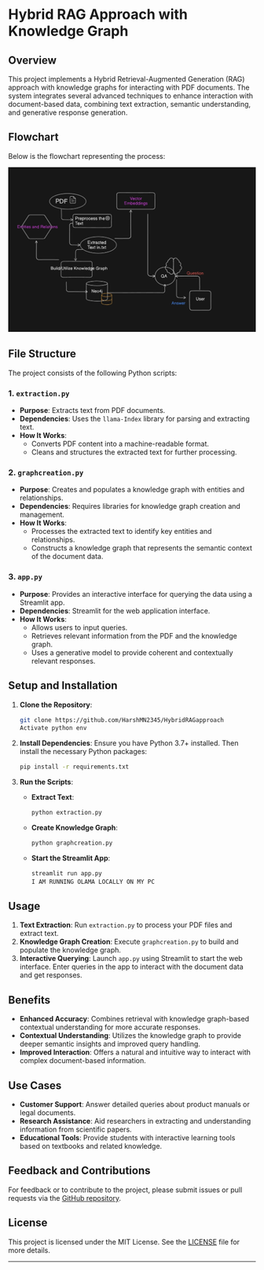 # Hybrid RAG Approach with Knowledge Graph

## Overview

This project implements a Hybrid Retrieval-Augmented Generation (RAG) approach with knowledge graphs for interacting with PDF documents. The system integrates several advanced techniques to enhance interaction with document-based data, combining text extraction, semantic understanding, and generative response generation.

## Flowchart

Below is the flowchart representing the process:

![Flowchart](images/image.jpg)
## File Structure

The project consists of the following Python scripts:

### 1. `extraction.py`
- **Purpose**: Extracts text from PDF documents.
- **Dependencies**: Uses the `llama-Index` library for parsing and extracting text.
- **How It Works**:
  - Converts PDF content into a machine-readable format.
  - Cleans and structures the extracted text for further processing.

### 2. `graphcreation.py`
- **Purpose**: Creates and populates a knowledge graph with entities and relationships.
- **Dependencies**: Requires libraries for knowledge graph creation and management.
- **How It Works**:
  - Processes the extracted text to identify key entities and relationships.
  - Constructs a knowledge graph that represents the semantic context of the document data.

### 3. `app.py`
- **Purpose**: Provides an interactive interface for querying the data using a Streamlit app.
- **Dependencies**: Streamlit for the web application interface.
- **How It Works**:
  - Allows users to input queries.
  - Retrieves relevant information from the PDF and the knowledge graph.
  - Uses a generative model to provide coherent and contextually relevant responses.

## Setup and Installation

1. **Clone the Repository**:
    ```bash
    git clone https://github.com/HarshMN2345/HybridRAGapproach
    Activate python env
    ```

2. **Install Dependencies**:
    Ensure you have Python 3.7+ installed. Then install the necessary Python packages:
    ```bash
    pip install -r requirements.txt
    ```

3. **Run the Scripts**:
    - **Extract Text**:
      ```bash
      python extraction.py
      ```
    - **Create Knowledge Graph**:
      ```bash
      python graphcreation.py
      ```
    - **Start the Streamlit App**:
      ```bash
      streamlit run app.py
      I AM RUNNING OLAMA LOCALLY ON MY PC
      ```

## Usage

1. **Text Extraction**: Run `extraction.py` to process your PDF files and extract text.
2. **Knowledge Graph Creation**: Execute `graphcreation.py` to build and populate the knowledge graph.
3. **Interactive Querying**: Launch `app.py` using Streamlit to start the web interface. Enter queries in the app to interact with the document data and get responses.

## Benefits

- **Enhanced Accuracy**: Combines retrieval with knowledge graph-based contextual understanding for more accurate responses.
- **Contextual Understanding**: Utilizes the knowledge graph to provide deeper semantic insights and improved query handling.
- **Improved Interaction**: Offers a natural and intuitive way to interact with complex document-based information.

## Use Cases

- **Customer Support**: Answer detailed queries about product manuals or legal documents.
- **Research Assistance**: Aid researchers in extracting and understanding information from scientific papers.
- **Educational Tools**: Provide students with interactive learning tools based on textbooks and related knowledge.

## Feedback and Contributions

For feedback or to contribute to the project, please submit issues or pull requests via the [GitHub repository](https://github.com/HarshMN2345/HybridRAGapproach.git).

## License

This project is licensed under the MIT License. See the [LICENSE](LICENSE) file for more details.

---

